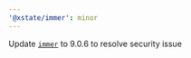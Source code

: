 ```yaml
---
'@xstate/immer': minor
---
```


Update [`immer`](https://github.com/immerjs/immer) to 9.0.6 to resolve security issue

